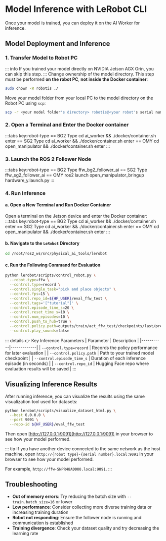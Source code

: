 # Model Inference with LeRobot CLI

Once your model is trained, you can deploy it on the AI Worker for inference.

## Model Deployment and Inference

### 1. Transfer Model to Robot PC
::: info
If you trained your model directly on NVIDIA Jetson AGX Orin, you can skip this step.
:::
Change ownership of the model directory. This step must be performed **on the robot PC**, **not inside the Docker container**:
```bash
sudo chown -R robotis ./
```
Move your model folder from your local PC to the model directory on the Robot PC using `scp`:
```bash
scp -r <your model folder's directory> robotis@<your robot's serial number>.local:~/ai_worker/docker/lerobot/outputs/train
```

### 2. Open a Terminal and Enter the Docker container
:::tabs key:robot-type
== BG2 Type
cd ai_worker && ./docker/container.sh enter
== SG2 Type
cd ai_worker && ./docker/container.sh enter
== OMY
cd open_manipulator && ./docker/container.sh enter
:::

### 3. Launch the ROS 2 Follower Node
:::tabs key:robot-type
== BG2 Type
ffw_bg2_follower_ai
== SG2 Type
ffw_sg2_follower_ai
== OMY
ros2 launch open_manipulator_bringup hardware_y.launch.py
:::

### 4. Run Inference

#### a. Open a New Terminal and Run Docker Container
Open a terminal on the Jetson device and enter the Docker container:
:::tabs key:robot-type
== BG2 Type
cd ai_worker && ./docker/container.sh enter
== SG2 Type
cd ai_worker && ./docker/container.sh enter
== OMY
cd open_manipulator && ./docker/container.sh enter
:::

#### b. Navigate to the `LeRobot` Directory
```bash
cd /root/ros2_ws/src/physical_ai_tools/lerobot
```

#### c. Run the Following Command for Evaluation
```bash
python lerobot/scripts/control_robot.py \
  --robot.type=ffw \
  --control.type=record \
  --control.single_task="pick and place objects" \
  --control.fps=15 \
  --control.repo_id=${HF_USER}/eval_ffw_test \
  --control.tags='["tutorial"]' \
  --control.episode_time_s=20 \
  --control.reset_time_s=10 \
  --control.num_episodes=10 \
  --control.push_to_hub=true \
  --control.policy.path=outputs/train/act_ffw_test/checkpoints/last/pretrained_model \
  --control.play_sounds=false
```
::: details :point_right: Key Inference Parameters
| Parameter | Description |
|-----------|-------------|
| `--control.type=record` | Records the policy performance for later evaluation |
| `--control.policy.path` | Path to your trained model checkpoint |
| `--control.episode_time_s` | Duration of each inference episode (in seconds) |
| `--control.repo_id` | Hugging Face repo where evaluation results will be saved |
:::

## Visualizing Inference Results

After running inference, you can visualize the results using the same visualization tool used for datasets:

```bash
python lerobot/scripts/visualize_dataset_html.py \
  --host 0.0.0.0 \
  --port 9091 \
  --repo-id ${HF_USER}/eval_ffw_test
```

Then open [http://127.0.0.1:9091](http://127.0.0.1:9091) in your browser to see how your model performed.

::: tip
If you have another device connected to the same network as the host machine, open `http://{robot type}-{serial number}.local:9091` in your browser to see how your model performed.

For example, `http://ffw-SNPR48A0000.local:9091`.
:::

## Troubleshooting

- **Out of memory errors**: Try reducing the batch size with `--train.batch_size=16` or lower
- **Low performance**: Consider collecting more diverse training data or increasing training duration
- **Robot not responding**: Ensure the follower node is running and communication is established
- **Training divergence**: Check your dataset quality and try decreasing the learning rate
